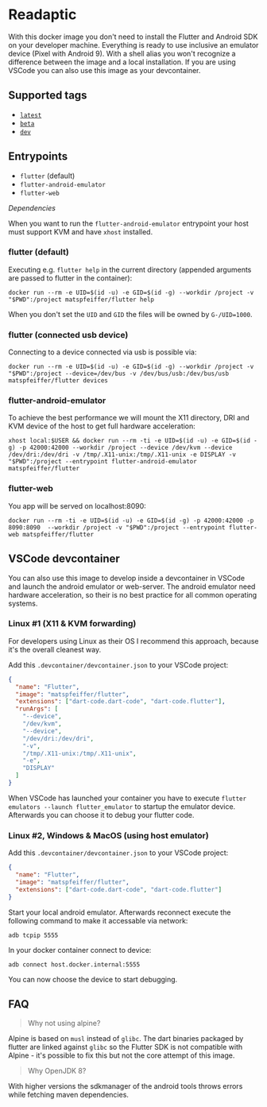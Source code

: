 # Readaptic
With this docker image you don't need to install the Flutter and Android SDK on your developer machine. Everything is ready to use inclusive an emulator device (Pixel with Android 9). With a shell alias you won't recognize a difference between the image and a local installation. If you are using VSCode you can also use this image as your devcontainer.

## Supported tags

- [`latest`](https://github.com/matsp/docker-flutter/blob/master/stable/Dockerfile)
- [`beta`](https://github.com/matsp/docker-flutter/tree/master/beta)
- [`dev`](https://github.com/matsp/docker-flutter/tree/master/dev)

## Entrypoints

- `flutter` (default)
- `flutter-android-emulator`
- `flutter-web`

_Dependencies_

When you want to run the `flutter-android-emulator` entrypoint your host must support KVM and have `xhost` installed.

### flutter (default)

Executing e.g. `flutter help` in the current directory (appended arguments are passed to flutter in the container):

```shell
docker run --rm -e UID=$(id -u) -e GID=$(id -g) --workdir /project -v "$PWD":/project matspfeiffer/flutter help
```

When you don't set the `UID` and `GID` the files will be owned by `G-/UID=1000`.

### flutter (connected usb device)

Connecting to a device connected via usb is possible via:

```shell
docker run --rm -e UID=$(id -u) -e GID=$(id -g) --workdir /project -v "$PWD":/project --device=/dev/bus -v /dev/bus/usb:/dev/bus/usb matspfeiffer/flutter devices
```

### flutter-android-emulator

To achieve the best performance we will mount the X11 directory, DRI and KVM device of the host to get full hardware acceleration:

```shell
xhost local:$USER && docker run --rm -ti -e UID=$(id -u) -e GID=$(id -g) -p 42000:42000 --workdir /project --device /dev/kvm --device /dev/dri:/dev/dri -v /tmp/.X11-unix:/tmp/.X11-unix -e DISPLAY -v "$PWD":/project --entrypoint flutter-android-emulator  matspfeiffer/flutter
```

### flutter-web

You app will be served on localhost:8090:

```shell
docker run --rm -ti -e UID=$(id -u) -e GID=$(id -g) -p 42000:42000 -p 8090:8090  --workdir /project -v "$PWD":/project --entrypoint flutter-web matspfeiffer/flutter
```

## VSCode devcontainer

You can also use this image to develop inside a devcontainer in VSCode and launch the android emulator or web-server. The android emulator need hardware acceleration, so their is no best practice for all common operating systems.

### Linux #1 (X11 & KVM forwarding)

For developers using Linux as their OS I recommend this approach, because it's the overall cleanest way.

Add this `.devcontainer/devcontainer.json` to your VSCode project:

```json
{
  "name": "Flutter",
  "image": "matspfeiffer/flutter",
  "extensions": ["dart-code.dart-code", "dart-code.flutter"],
  "runArgs": [
    "--device",
    "/dev/kvm",
    "--device",
    "/dev/dri:/dev/dri",
    "-v",
    "/tmp/.X11-unix:/tmp/.X11-unix",
    "-e",
    "DISPLAY"
  ]
}
```

When VSCode has launched your container you have to execute `flutter emulators --launch flutter_emulator` to startup the emulator device. Afterwards you can choose it to debug your flutter code.

### Linux #2, Windows & MacOS (using host emulator)

Add this `.devcontainer/devcontainer.json` to your VSCode project:

```json
{
  "name": "Flutter",
  "image": "matspfeiffer/flutter",
  "extensions": ["dart-code.dart-code", "dart-code.flutter"]
}
```

Start your local android emulator. Afterwards reconnect execute the following command to make it accessable via network:

```shell
adb tcpip 5555
```

In your docker container connect to device:

```shell
adb connect host.docker.internal:5555
```

You can now choose the device to start debugging.

## FAQ

> Why not using alpine?

Alpine is based on `musl` instead of `glibc`. The dart binaries packaged by flutter are linked against `glibc` so the Flutter SDK is not compatible with Alpine - it's possible to fix this but not the core attempt of this image.

> Why OpenJDK 8?

With higher versions the sdkmanager of the android tools throws errors while fetching maven dependencies.
